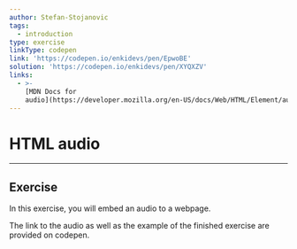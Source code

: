 ```yaml
---
author: Stefan-Stojanovic
tags:
  - introduction
type: exercise
linkType: codepen
link: 'https://codepen.io/enkidevs/pen/EpwoBE'
solution: 'https://codepen.io/enkidevs/pen/XYQXZV'
links:
  - >-
    [MDN Docs for
    audio](https://developer.mozilla.org/en-US/docs/Web/HTML/Element/audio){website}
---
```


# HTML audio


---

## Exercise

In this exercise, you will embed an audio to a webpage.

The link to the audio as well as the example of the finished exercise are provided on codepen.
